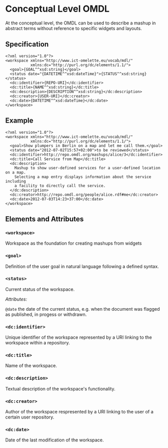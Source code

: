 # Conceptual Level OMDL #

At the conceptual level, the OMDL can be used to describe a mashup in abstract terms without reference to 
specific widgets and layouts. 

## Specification

    <?xml version="1.0"?>
    <workspace xmlns="http://www.ict-omelette.eu/vocab/mdl/"
               xmlns:dc="http://purl.org/dc/elements/1.1/">
      <goal>{GOAL^^xsd:string}</goal>
      <status date="{DATETIME^^xsd:dateTime}">{STATUS^^xsd:string}</status>
      <dc:identifier>{REPO-URI}</dc:identifier>
      <dc:title>{NAME^^xsd:string}</dc:title>
      <dc:description>{DESCRIPTION^^xsd:string}</dc:description>
      <dc:creator>{USER-URI}</dc:creator>     
      <dc:date>{DATETIME^^xsd:dateTime}</dc:date>  
    </workspace>
    
## Example

    <?xml version="1.0"?>
    <workspace xmlns="http://www.ict-omelette.eu/vocab/mdl/"
               xmlns:dc="http://purl.org/dc/elements/1.1/">
      <goal>Show plumpers in Berlin on a map and let me call them.</goal>
      <status date="2012-07-02T15:57+02:00">to be reviewed</status>
      <dc:identifier>http://repo.omdl.org/mashups/alice/3</dc:identifier>
      <dc:title>Call Service from Map</dc:title>
      <dc:description>
        Mashup to show user-defined services for a user-defined location on a map.
        Selecting a map entry displays information about the service including
        a facility to directly call the service.
      </dc:description>
      <dc:creator>http://repo.omdl.org/people/alice.rdf#me</dc:creator>
      <dc:date>2012-07-03T14:23+37:00</dc:date>     
    </workspace>

## Elements and Attributes

### `<workspace>`

Workspace as the foundation for creating mashups from widgets

### `<goal>`

Definition of the user goal in natural language following a defined syntax.

### `<status>`

Current status of the workspace. 

*Attributes:*

`@date` the date of the current status, e.g. when the document was flagged as published, in progess or withdrawn.

### `<dc:identifier>`

Unique identifier of the workspace represented by a URI linking to the workspace within a repository.

### `<dc:title>`

Name of the workspace.

### `<dc:description>`

Textual description of the workspace's functionality.

### `<dc:creator>`

Author of the workspace respresented by a URI linking to the user of a certain user repository.

### `<dc:date>`

Date of the last modification of the workspace.
